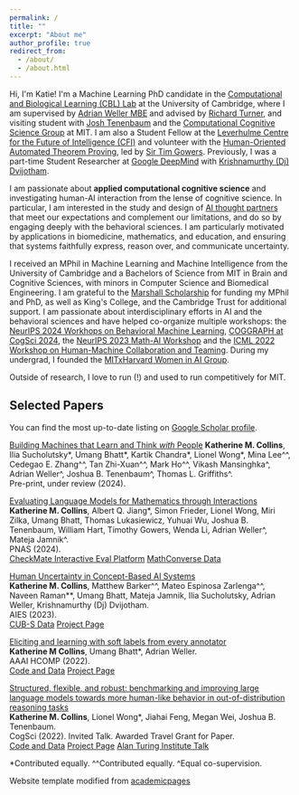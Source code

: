 ```yaml
---
permalink: /
title: ""
excerpt: "About me"
author_profile: true
redirect_from: 
  - /about/
  - /about.html
---
```


Hi, I'm Katie! I'm a Machine Learning PhD candidate in the [Computational and Biological Learning (CBL) Lab](http://learning.eng.cam.ac.uk/Public/) at the University of Cambridge, where I am supervised by [Adrian Weller MBE](http://mlg.eng.cam.ac.uk/adrian/) and advised by [Richard Turner](http://cbl.eng.cam.ac.uk/Public/Turner/WebHome), and visiting student with [Josh Tenenbaum](http://web.mit.edu/cocosci/josh.html) and the [Computational Cognitive Science Group](https://cocosci.mit.edu/) at MIT. I am also a Student Fellow at the [Leverhulme Centre for the Future of Intelligence (CFI)](http://lcfi.ac.uk/) and volunteer with the [Human-Oriented Automated Theorem Proving](https://gowers.wordpress.com/2022/04/28/announcing-an-automatic-theorem-proving-project/), led by [Sir Tim Gowers](https://www.dpmms.cam.ac.uk/~wtg10/). Previously, I was a part-time Student Researcher at [Google DeepMind](https://research.google/) with [Krishnamurthy (Dj) Dvijotham](https://dj-research.netlify.app/).

I am passionate about **applied computational cognitive science** and investigating human-AI interaction from the lense of cognitive science. In particular, I am interested in the study and design of [AI thought partners](https://arxiv.org/abs/2408.03943) that meet our expectations and complement our limitations, and do so by engaging deeply with the behavioral sciences. I am particularly motivated by applications in biomedicine, mathematics, and education, and ensuring that systems faithfully express, reason over, and communicate uncertainty. 

I received an MPhil in Machine Learning and Machine Intelligence from the University of Cambridge and a Bachelors of Science from MIT in Brain and Cognitive Sciences, with minors in Computer Science and Biomedical Engineering. I am grateful to the [Marshall Scholarship](https://www.marshallscholarship.org/) for funding my MPhil and PhD, as well as King's College, and the Cambridge Trust for additional support. I am passionate about interdisciplinary efforts in AI and the behavioral sciences and have helped co-organize multiple workshops: the [NeurIPS 2024 Workhops on Behavioral Machine Learning](https://sites.google.com/view/behavioralml/), [COGGRAPH at CogSci 2024](https://coggraph.github.io/), the [NeurIPS 2023 Math-AI Workshop](https://mathai2023.github.io/) and the [ICML 2022 Workshop on Human-Machine Collaboration and Teaming](https://sites.google.com/view/icml-2022-hmcat/home). During my undergrad, I founded the [MITxHarvard Women in AI Group](https://mitharvardwai.github.io/).

Outside of research, I love to run (!) and used to run competitively for MIT.  

## Selected Papers

You can find the most up-to-date listing on [Google Scholar profile](https://scholar.google.com/citations?user=48ZphCEAAAAJ&hl=en).

[Building Machines that Learn and Think _with_ People](https://arxiv.org/abs/2408.03943)
**Katherine M. Collins**, Ilia Sucholutsky*, Umang Bhatt*, Kartik Chandra*, Lionel Wong*, Mina Lee^^, Cedegao E. Zhang^^, Tan Zhi-Xuan^^, Mark Ho^^, Vikash Mansinghka^, Adrian Weller^, Joshua B. Tenenbaum^, Thomas L. Griffiths^.<br />
Pre-print, under review (2024).<br />

[Evaluating Language Models for Mathematics through Interactions](https://www.pnas.org/doi/full/10.1073/pnas.2318124121)<br />
**Katherine M. Collins**, Albert Q. Jiang*, Simon Frieder, Lionel Wong, Miri Zilka, Umang Bhatt, Thomas Lukasiewicz, Yuhuai Wu, Joshua B. Tenenbaum, William Hart, Timothy Gowers, Wenda Li, Adrian Weller^, Mateja Jamnik^.<br />
PNAS (2024).<br />
[CheckMate Interactive Eval Platform](https://github.com/collinskatie/checkmate) [MathConverse Data](https://github.com/collinskatie/checkmate/tree/main/data)

[Human Uncertainty in Concept-Based AI Systems](https://arxiv.org/abs/2303.12872)<br />
**Katherine M. Collins**, Matthew Barker^^, Mateo Espinosa Zarlenga^^, Naveen Raman**, Umang Bhatt, Mateja Jamnik, Ilia
Sucholutsky, Adrian Weller, Krishnamurthy (Dj) Dvijotham.<br />
AIES (2023).<br />
[CUB-S Data](https://github.com/collinskatie/cub-s) [Project Page](https://sites.google.com/view/human-concept-uncertainty?usp=sharing)

[Eliciting and learning with soft labels from every annotator](https://scholar.google.com/citations?view_op=view_citation&hl=en&user=48ZphCEAAAAJ&sortby=pubdate&citation_for_view=48ZphCEAAAAJ:eQOLeE2rZwMC)<br />
**Katherine M Collins**, Umang Bhatt*, Adrian Weller. <br />
AAAI HCOMP (2022). <br />
[Code and Data](https://github.com/cambridge-mlg/cifar-10s) [Project Page](https://sites.google.com/view/eliciting-individ-soft-labels) 

[Structured, flexible, and robust: benchmarking and improving large language models towards more human-like behavior in out-of-distribution reasoning tasks](https://arxiv.org/pdf/2205.05718.pdf)<br />
**Katherine M. Collins**, Lionel Wong*, Jiahai Feng, Megan Wei, Joshua B. Tenenbaum. <br />
CogSci (2022). Invited Talk. Awarded Travel Grant for Paper. <br />
[Code and Data](https://github.com/collinskatie/structured_flexible_and_robust) [Project Page](https://sites.google.com/view/structured-flexible-and-robust/home) [Alan Turing Institute Talk](https://www.youtube.com/watch?v=1RgFz_Yzskk&list=PLuD_SqLtxSdULrQ37je1jaAe7pvlDwCrf&index=2)

*Contributed equally.
^^Contributed equally.
^Equal co-supervision.

Website template modified from [academicpages](https://github.com/academicpages/academicpages.github.io)
